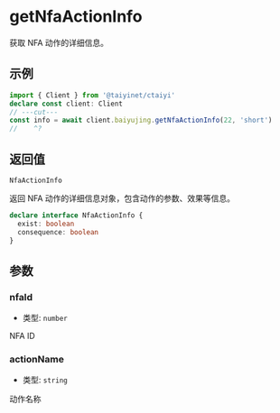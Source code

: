 # getNfaActionInfo

获取 NFA 动作的详细信息。

## 示例

```ts twoslash
import { Client } from '@taiyinet/ctaiyi'
declare const client: Client
// ---cut---
const info = await client.baiyujing.getNfaActionInfo(22, 'short')
//    ^?
```

## 返回值

`NfaActionInfo`

返回 NFA 动作的详细信息对象，包含动作的参数、效果等信息。

```ts twoslash
declare interface NfaActionInfo {
  exist: boolean
  consequence: boolean
}
```

## 参数

### nfaId

- 类型: `number`

NFA ID

### actionName

- 类型: `string`

动作名称
